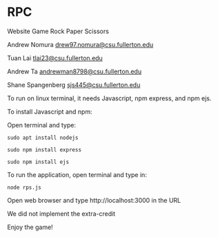 # RPC
Website Game Rock Paper Scissors


Andrew Nomura drew97.nomura@csu.fullerton.edu

Tuan Lai tlai23@csu.fullerton.edu

Andrew Ta andrewman8798@csu.fullerton.edu

Shane Spangenberg sjs445@csu.fullerton.edu









To run on linux terminal, it needs Javascript, npm express, and npm ejs.

To install Javascript and npm:

Open terminal and type:

```
sudo apt install nodejs
```

```
sudo npm install express
```
```
sudo npm install ejs
```

To run the application, open terminal and type in:

```
node rps.js
```

Open web browser and type http://localhost:3000 in the URL

We did not implement the extra-credit

Enjoy the game!
